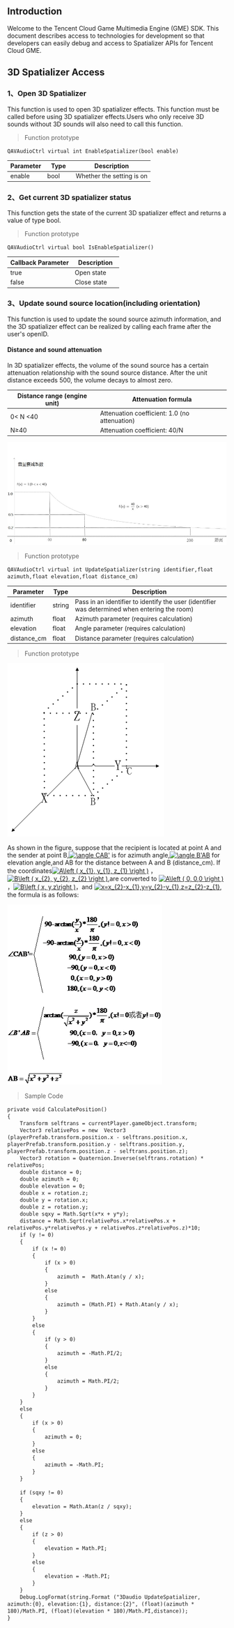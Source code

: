 ## Introduction
Welcome to the Tencent Cloud Game Multimedia Engine (GME) SDK. This document describes access to technologies for development so that developers can easily debug and access to Spatializer APIs for Tencent Cloud GME.

## 3D Spatializer Access
### 1、Open 3D Spatializer 
This function is used to open 3D spatializer effects. This function must be called before using 3D spatializer effects.Users who only receive 3D sounds without 3D sounds will also need to call this function.

> Function prototype  
```
QAVAudioCtrl virtual int EnableSpatializer(bool enable)
```
|Parameter     | Type         |Description|
| ------------- |:-------------:|-------------
| enable    |bool         |Whether the setting is on|



### 2、Get current 3D spatializer status
This function gets the state of the current 3D spatializer effect and returns a value of type bool.

> Function prototype  
```
QAVAudioCtrl virtual bool IsEnableSpatializer()
```
|Callback Parameter	|Description	|
| ------- |---------|
| true    	|Open state      	|
| false    	|Close state   	|  

### 3、Update sound source location(including orientation)
This function is used to update the sound source azimuth information, and the 3D spatializer effect can be realized by calling each frame after the user's openID.

#### Distance and sound attenuation

In 3D spatializer effects, the volume of the sound source has a certain attenuation relationship with the sound source distance. After the unit distance exceeds 500, the volume decays to almost zero.

|Distance range (engine unit)|Attenuation formula|
| ------- |---------|
| 0< N <40  	|Attenuation coefficient: 1.0 (no attenuation)	|
| N≥40  		|Attenuation coefficient: 40/N 	 			|

![](https://github.com/TencentMediaLab/GME/blob/master/Image/t1.jpg)

> Function prototype    
```
QAVAudioCtrl virtual int UpdateSpatializer(string identifier,float azimuth,float elevation,float distance_cm)
```
|Parameter     | Type         |Description|
| ------------- |-------------|-------------
| identifier   		|string	|Pass in an identifier to identify the user (identifier was determined when entering the room)|
| azimuth    		|float	|Azimuth parameter (requires calculation)										|
| elevation    	|float 	|Angle parameter (requires calculation)											|
| distance_cm    	|float  	|Distance parameter (requires calculation)										|

> Function prototype    

![](https://github.com/TencentMediaLab/GME/blob/master/GME%20Developer%20Manual/Windows%20Developer%20Manual/Image/w0.png)

As shown in the figure, suppose that the recipient is located at point A and the sender at point B,<a href="https://www.codecogs.com/eqnedit.php?latex=\angle&space;CAB'" target="_blank"><img src="https://latex.codecogs.com/gif.latex?\angle&space;CAB'" title="\angle CAB'" /></a> is for azimuth angle,<a href="https://www.codecogs.com/eqnedit.php?latex=\angle&space;B'AB" target="_blank"><img src="https://latex.codecogs.com/gif.latex?\angle&space;B'AB" title="\angle B'AB" /></a> for elevation angle,and AB for the distance between A and B (distance_cm).
 If the coordinates<a href="https://www.codecogs.com/eqnedit.php?latex=A\left&space;(&space;x_{1},&space;y_{1},&space;z_{1}&space;\right&space;)" target="_blank"><img src="https://latex.codecogs.com/gif.latex?A\left&space;(&space;x_{1},&space;y_{1},&space;z_{1}&space;\right&space;)" title="A\left ( x_{1}, y_{1}, z_{1} \right )" /></a> ，<a href="https://www.codecogs.com/eqnedit.php?latex=B\left&space;(&space;x_{2},&space;y_{2},&space;z_{2}&space;\right&space;)" target="_blank"><img src="https://latex.codecogs.com/gif.latex?B\left&space;(&space;x_{2},&space;y_{2},&space;z_{2}&space;\right&space;)" title="B\left ( x_{2}, y_{2}, z_{2} \right )" /></a>,are converted to <a href="https://www.codecogs.com/eqnedit.php?latex=A\left&space;(&space;0,&space;0,0&space;\right&space;)" target="_blank"><img src="https://latex.codecogs.com/gif.latex?A\left&space;(&space;0,&space;0,0&space;\right&space;)" title="A\left ( 0, 0,0 \right )" /></a>，<a href="https://www.codecogs.com/eqnedit.php?latex=B\left&space;(&space;x,&space;y,z\right&space;)" target="_blank"><img src="https://latex.codecogs.com/gif.latex?B\left&space;(&space;x,&space;y,z\right&space;)" title="B\left ( x, y,z\right )" /></a>，and <a href="https://www.codecogs.com/eqnedit.php?latex=x=x_{2}-x_{1},y=y_{2}-y_{1},z=z_{2}-z_{1}" target="_blank"><img src="https://latex.codecogs.com/gif.latex?x=x_{2}-x_{1},y=y_{2}-y_{1},z=z_{2}-z_{1}" title="x=x_{2}-x_{1},y=y_{2}-y_{1},z=z_{2}-z_{1}" /></a>,
the formula is as follows:

![](https://github.com/TencentMediaLab/GME/blob/master/GME%20Developer%20Manual/Windows%20Developer%20Manual/Image/w1.png)


> Sample Code
```
private void CalculatePosition()
{
	Transform selftrans = currentPlayer.gameObject.transform;
	Vector3 relativePos = new  Vector3 (playerPrefab.transform.position.x - selftrans.position.x, playerPrefab.transform.position.y - selftrans.position.y, playerPrefab.transform.position.z - selftrans.position.z);
	Vector3 rotation = Quaternion.Inverse(selftrans.rotation) * relativePos;  
	double distance = 0;
	double azimuth = 0;
	double elevation = 0;
	double x = rotation.z;
	double y = rotation.x;
	double z = rotation.y;
	double sqxy = Math.Sqrt(x*x + y*y);
	distance = Math.Sqrt(relativePos.x*relativePos.x + relativePos.y*relativePos.y + relativePos.z*relativePos.z)*10;
	if (y != 0)
	{
		if (x != 0)
		{
			if (x > 0)
			{
				azimuth =  Math.Atan(y / x);
			}
			else
			{
				azimuth = (Math.PI) + Math.Atan(y / x);
			}
		}
		else
		{
			if (y > 0)
			{
				azimuth = -Math.PI/2;
			}
			else
			{
				azimuth = Math.PI/2;
			}
		}
	}
	else
	{
		if (x > 0)
		{
			azimuth = 0;
		}
		else
		{
			azimuth = -Math.PI;
		}
	}

	if (sqxy != 0)
	{
		elevation = Math.Atan(z / sqxy);
	}
	else
	{
		if (z > 0)
		{
			elevation = Math.PI;
		}
		else
		{
			elevation = -Math.PI;
		}
	}
	Debug.LogFormat(string.Format ("3Daudio UpdateSpatializer, azimuth:{0}, elevation:{1}, distance:{2}", (float)(azimuth * 180)/Math.PI, (float)(elevation * 180)/Math.PI,distance));		
}
```



